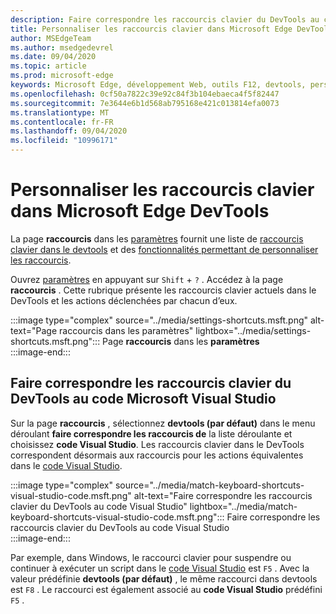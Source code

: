 ```yaml
---
description: Faire correspondre les raccourcis clavier du DevTools au code Visual Studio
title: Personnaliser les raccourcis clavier dans Microsoft Edge DevTools
author: MSEdgeTeam
ms.author: msedgedevrel
ms.date: 09/04/2020
ms.topic: article
ms.prod: microsoft-edge
keywords: Microsoft Edge, développement Web, outils F12, devtools, personnalisé, raccourcis, clavier, code Visual Studio
ms.openlocfilehash: 0cf50a7822c39e92c84f3b104ebaeca4f5f82447
ms.sourcegitcommit: 7e3644e6b1d568ab795168e421c013814efa0073
ms.translationtype: MT
ms.contentlocale: fr-FR
ms.lasthandoff: 09/04/2020
ms.locfileid: "10996171"
---
```

# Personnaliser les raccourcis clavier dans Microsoft Edge DevTools

La page **raccourcis** dans les [paramètres][DevToolsCustomizeSettings] fournit une liste de [raccourcis clavier dans le devtools][DevToolsShortcuts] et des [fonctionnalités permettant de personnaliser les raccourcis](#match-keyboard-shortcuts-in-the-devtools-to-microsoft-visual-studio-code).  

Ouvrez [paramètres][DevToolsCustomizeSettings] en appuyant sur `Shift` + `?` .  Accédez à la page **raccourcis** .  Cette rubrique présente les raccourcis clavier actuels dans le DevTools et les actions déclenchées par chacun d’eux.  

:::image type="complex" source="../media/settings-shortcuts.msft.png" alt-text="Page raccourcis dans les paramètres" lightbox="../media/settings-shortcuts.msft.png":::
   Page **raccourcis** dans les **paramètres**  
:::image-end:::  

## Faire correspondre les raccourcis clavier du DevTools au code Microsoft Visual Studio

Sur la page **raccourcis** , sélectionnez **devtools (par défaut)** dans le menu déroulant **faire correspondre les raccourcis de** la liste déroulante et choisissez **code Visual Studio**.  Les raccourcis clavier dans le DevTools correspondent désormais aux raccourcis pour les actions équivalentes dans le [code Visual Studio][VisualStudioCode].  

:::image type="complex" source="../media/match-keyboard-shortcuts-visual-studio-code.msft.png" alt-text="Faire correspondre les raccourcis clavier du DevTools au code Visual Studio" lightbox="../media/match-keyboard-shortcuts-visual-studio-code.msft.png":::
   Faire correspondre les raccourcis clavier du DevTools au code Visual Studio  
:::image-end:::  

Par exemple, dans Windows, le raccourci clavier pour suspendre ou continuer à exécuter un script dans le [code Visual Studio][VisualStudioCodeShortcutsKeyboardWindows] est `F5` .  Avec la valeur prédéfinie **devtools (par défaut)** , le même raccourci dans devtools est `F8` .  Le raccourci est également associé au **code Visual Studio** prédéfini `F5` .  

<!-- ## Edit shortcuts for any action in the DevTools -->

<!-- links -->  

[DevToolsCustomizeSettings]: ./index.md#settings "Paramètres-personnaliser Microsoft Edge DevTools | Documents Microsoft"  
[DevToolsShortcuts]: ../shortcuts.md "Raccourcis clavier dans Microsoft Edge DevTools | Documents Microsoft"  
[VisualStudioCode]: https://code.visualstudio.com "Code Microsoft Visual Studio"  
[VisualStudioCodeShortcutsKeyboardWindows]: https://code.visualstudio.com/shortcuts/keyboard-shortcuts-windows.pdf "Raccourcis clavier dans Visual Studio pour Windows | Code Microsoft Visual Studio"  

